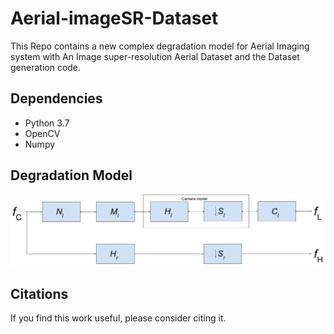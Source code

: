 # Aerial-imageSR-Dataset
This Repo contains  a new complex degradation model for Aerial Imaging system with An Image super-resolution Aerial Dataset and the Dataset generation code.
## Dependencies
* Python 3.7
* OpenCV
* Numpy
## Degradation Model
![Degradatin Model](https://github.com/SherifAshraf1994/Aerial-imageSR-Dataset/blob/main/Degradation_model.png)
## Citations
If you find this work useful, please consider citing it.
